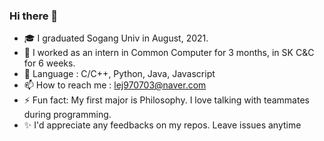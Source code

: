 ### Hi there 👋
- 🎓 I graduated Sogang Univ in August, 2021.
- 🏢 I worked as an intern in Common Computer for 3 months, in SK C&C for 6 weeks.
- 🐣 Language : C/C++, Python, Java, Javascript
- 📫 How to reach me : lej970703@naver.com
- ⚡ Fun fact: My first major is Philosophy. I love talking with teammates during programming. 
- ✨ I'd appreciate any feedbacks on my repos. Leave issues anytime

<!--
**dleunji/dleunji** is a ✨ _special_ ✨ repository because its `README.md` (this file) appears on your GitHub profile.

Here are some ideas to get you started:

- 🔭 I’m currently working on Common Computer
- 🌱 I’m currently learning `React`
- 👯 I’m looking to collaborate on ...
- 🤔 I’m looking for help with ...
- 💬 Ask me about ...
- 📫 How to reach me: ...
- 😄 Pronouns: ...
- ⚡ Fun fact: ...
-->
